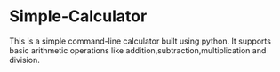 # Simple-Calculator
This is a simple command-line calculator built using python.
It supports basic arithmetic operations like addition,subtraction,multiplication and division.

